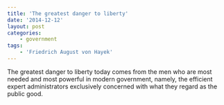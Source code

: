 ```yaml
---
title: 'The greatest danger to liberty'
date: '2014-12-12'
layout: post
categories:
    - government
tags:
    - 'Friedrich August von Hayek'
---
```


The greatest danger to liberty today comes from the men who are most needed and most powerful in modern government, namely, the efficient expert administrators exclusively concerned with what they regard as the public good.